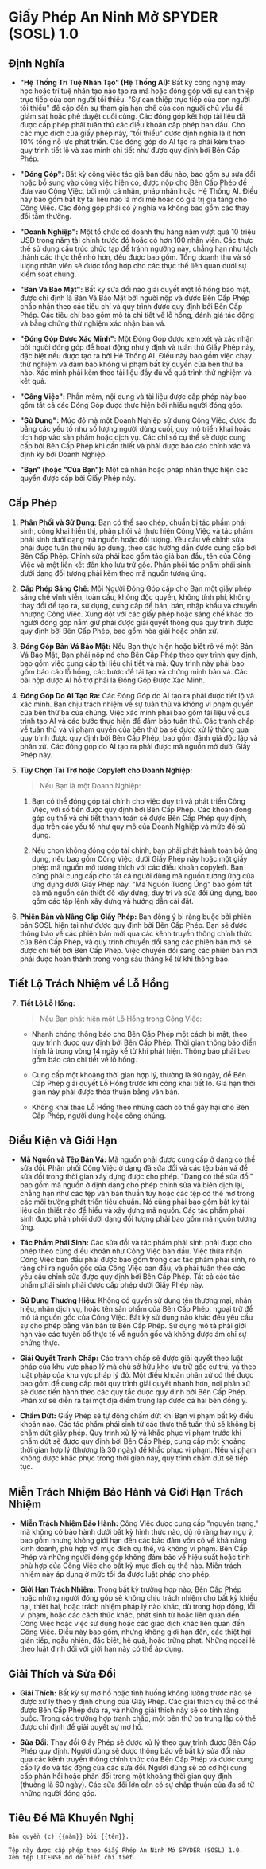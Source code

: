 # Giấy Phép An Ninh Mở SPYDER (SOSL) 1.0

## Định Nghĩa

- **"Hệ Thống Trí Tuệ Nhân Tạo" (Hệ Thống AI):**
    Bất kỳ công nghệ máy học hoặc trí tuệ nhân tạo nào tạo ra mã hoặc đóng góp với sự can thiệp trực tiếp của con người tối thiểu. "Sự can thiệp trực tiếp của con người tối thiểu" đề cập đến sự tham gia hạn chế của con người chủ yếu để giám sát hoặc phê duyệt cuối cùng. Các đóng góp kết hợp tài liệu đã được cấp phép phải tuân thủ các điều khoản cấp phép ban đầu. Cho các mục đích của giấy phép này, "tối thiểu" được định nghĩa là ít hơn 10% tổng nỗ lực phát triển. Các đóng góp do AI tạo ra phải kèm theo quy trình tiết lộ và xác minh chi tiết như được quy định bởi Bên Cấp Phép.

- **"Đóng Góp":**
    Bất kỳ công việc tác giả ban đầu nào, bao gồm sự sửa đổi hoặc bổ sung vào công việc hiện có, được nộp cho Bên Cấp Phép để đưa vào Công Việc, bởi một cá nhân, pháp nhân hoặc Hệ Thống AI. Điều này bao gồm bất kỳ tài liệu nào là mới mẻ hoặc có giá trị gia tăng cho Công Việc. Các đóng góp phải có ý nghĩa và không bao gồm các thay đổi tầm thường.

- **"Doanh Nghiệp":**
    Một tổ chức có doanh thu hàng năm vượt quá 10 triệu USD trong năm tài chính trước đó hoặc có hơn 100 nhân viên. Các thực thể sử dụng cấu trúc phức tạp để tránh ngưỡng này, chẳng hạn như tách thành các thực thể nhỏ hơn, đều được bao gồm. Tổng doanh thu và số lượng nhân viên sẽ được tổng hợp cho các thực thể liên quan dưới sự kiểm soát chung.

- **"Bản Vá Bảo Mật":**
    Bất kỳ sửa đổi nào giải quyết một lỗ hổng bảo mật, được chỉ định là Bản Vá Bảo Mật bởi người nộp và được Bên Cấp Phép chấp nhận theo các tiêu chí và quy trình được quy định bởi Bên Cấp Phép. Các tiêu chí bao gồm mô tả chi tiết về lỗ hổng, đánh giá tác động và bằng chứng thử nghiệm xác nhận bản vá.

- **"Đóng Góp Được Xác Minh":**
    Một Đóng Góp được xem xét và xác nhận bởi người đóng góp để hoạt động như ý định và tuân thủ Giấy Phép này, đặc biệt nếu được tạo ra bởi Hệ Thống AI. Điều này bao gồm việc chạy thử nghiệm và đảm bảo không vi phạm bất kỳ quyền của bên thứ ba nào. Xác minh phải kèm theo tài liệu đầy đủ về quá trình thử nghiệm và kết quả.

- **"Công Việc":**
    Phần mềm, nội dung và tài liệu được cấp phép này bao gồm tất cả các Đóng Góp được thực hiện bởi nhiều người đóng góp.

- **"Sử Dụng":**
    Mức độ mà một Doanh Nghiệp sử dụng Công Việc, được đo bằng các yếu tố như số lượng người dùng cuối, quy mô triển khai hoặc tích hợp vào sản phẩm hoặc dịch vụ. Các chỉ số cụ thể sẽ được cung cấp bởi Bên Cấp Phép khi cần thiết và phải được báo cáo chính xác và định kỳ bởi Doanh Nghiệp.

- **"Bạn" (hoặc "Của Bạn"):**
    Một cá nhân hoặc pháp nhân thực hiện các quyền được cấp bởi Giấy Phép này.

## Cấp Phép

1. **Phân Phối và Sử Dụng:**
    Bạn có thể sao chép, chuẩn bị tác phẩm phái sinh, công khai hiển thị, phân phối và thực hiện Công Việc và tác phẩm phái sinh dưới dạng mã nguồn hoặc đối tượng. Yêu cầu về chỉnh sửa phải được tuân thủ nếu áp dụng, theo các hướng dẫn được cung cấp bởi Bên Cấp Phép. Chỉnh sửa phải bao gồm tác giả ban đầu, tên của Công Việc và một liên kết đến kho lưu trữ gốc. Phân phối tác phẩm phái sinh dưới dạng đối tượng phải kèm theo mã nguồn tương ứng.

2. **Cấp Phép Sáng Chế:**
    Mỗi Người Đóng Góp cấp cho Bạn một giấy phép sáng chế vĩnh viễn, toàn cầu, không độc quyền, không tính phí, không thay đổi để tạo ra, sử dụng, cung cấp để bán, bán, nhập khẩu và chuyển nhượng Công Việc. Xung đột với các giấy phép hoặc sáng chế khác do người đóng góp nắm giữ phải được giải quyết thông qua quy trình được quy định bởi Bên Cấp Phép, bao gồm hòa giải hoặc phân xử.

3. **Đóng Góp Bản Vá Bảo Mật:**
    Nếu Bạn thực hiện hoặc biết rõ về một Bản Vá Bảo Mật, Bạn phải nộp nó cho Bên Cấp Phép theo quy trình quy định, bao gồm việc cung cấp tài liệu chi tiết và mã. Quy trình này phải bao gồm báo cáo lỗ hổng, các bước để tái tạo và chứng minh bản vá. Các bài nộp được AI hỗ trợ phải là Đóng Góp Được Xác Minh.

4. **Đóng Góp Do AI Tạo Ra:**
    Các Đóng Góp do AI tạo ra phải được tiết lộ và xác minh. Bạn chịu trách nhiệm về sự tuân thủ và không vi phạm quyền của bên thứ ba của chúng. Việc xác minh phải bao gồm tài liệu về quá trình tạo AI và các bước thực hiện để đảm bảo tuân thủ. Các tranh chấp về tuân thủ và vi phạm quyền của bên thứ ba sẽ được xử lý thông qua quy trình được quy định bởi Bên Cấp Phép, bao gồm đánh giá độc lập và phân xử. Các đóng góp do AI tạo ra phải được mã nguồn mở dưới Giấy Phép này.

5. **Tùy Chọn Tài Trợ hoặc Copyleft cho Doanh Nghiệp:**
    > Nếu Bạn là một Doanh Nghiệp:

    1. Bạn có thể đóng góp tài chính cho việc duy trì và phát triển Công Việc, với số tiền được quy định bởi Bên Cấp Phép. Các khoản đóng góp cụ thể và chi tiết thanh toán sẽ được Bên Cấp Phép quy định, dựa trên các yếu tố như quy mô của Doanh Nghiệp và mức độ sử dụng.

    2. Nếu chọn không đóng góp tài chính, bạn phải phát hành toàn bộ ứng dụng, nếu bao gồm Công Việc, dưới Giấy Phép này hoặc một giấy phép mã nguồn mở tương thích với các điều khoản copyleft. Bạn cũng phải cung cấp cho tất cả người dùng mã nguồn tương ứng của ứng dụng dưới Giấy Phép này. "Mã Nguồn Tương Ứng" bao gồm tất cả mã nguồn cần thiết để xây dựng, duy trì và sửa đổi ứng dụng, bao gồm các tập lệnh xây dựng và hướng dẫn cài đặt.

6. **Phiên Bản và Nâng Cấp Giấy Phép:**
    Bạn đồng ý bị ràng buộc bởi phiên bản SOSL hiện tại như được quy định bởi Bên Cấp Phép. Bạn sẽ được thông báo về các phiên bản mới qua các kênh truyền thông chính thức của Bên Cấp Phép, và quy trình chuyển đổi sang các phiên bản mới sẽ được chi tiết bởi Bên Cấp Phép. Việc chuyển đổi sang các phiên bản mới phải được hoàn thành trong vòng sáu tháng kể từ khi thông báo.

## Tiết Lộ Trách Nhiệm về Lỗ Hổng

7. **Tiết Lộ Lỗ Hổng:**
    > Nếu Bạn phát hiện một Lỗ Hổng trong Công Việc:

    - Nhanh chóng thông báo cho Bên Cấp Phép một cách bí mật, theo quy trình được quy định bởi Bên Cấp Phép. Thời gian thông báo điển hình là trong vòng 14 ngày kể từ khi phát hiện. Thông báo phải bao gồm báo cáo chi tiết về lỗ hổng.

    - Cung cấp một khoảng thời gian hợp lý, thường là 90 ngày, để Bên Cấp Phép giải quyết Lỗ Hổng trước khi công khai tiết lộ. Gia hạn thời gian này phải được thỏa thuận bằng văn bản.

    - Không khai thác Lỗ Hổng theo những cách có thể gây hại cho Bên Cấp Phép, người dùng hoặc công chúng.

## Điều Kiện và Giới Hạn

- **Mã Nguồn và Tệp Bản Vá:**
    Mã nguồn phải được cung cấp ở dạng có thể sửa đổi. Phân phối Công Việc ở dạng đã sửa đổi và các tệp bản vá để sửa đổi trong thời gian xây dựng được cho phép. "Dạng có thể sửa đổi" bao gồm mã nguồn ở định dạng cho phép chỉnh sửa và biên dịch lại, chẳng hạn như các tệp văn bản thuần túy hoặc các tệp có thể mở trong các môi trường phát triển tiêu chuẩn. Nó cũng phải bao gồm bất kỳ tài liệu cần thiết nào để hiểu và xây dựng mã nguồn. Các tác phẩm phái sinh được phân phối dưới dạng đối tượng phải bao gồm mã nguồn tương ứng.

- **Tác Phẩm Phái Sinh:**
    Các sửa đổi và tác phẩm phái sinh phải được cho phép theo cùng điều khoản như Công Việc ban đầu. Việc thừa nhận Công Việc ban đầu phải được bao gồm trong các tác phẩm phái sinh, rõ ràng chỉ ra nguồn gốc của Công Việc ban đầu, và phải tuân theo các yêu cầu chỉnh sửa được quy định bởi Bên Cấp Phép. Tất cả các tác phẩm phái sinh phải được cấp phép dưới Giấy Phép này.

- **Sử Dụng Thương Hiệu:**
    Không có quyền sử dụng tên thương mại, nhãn hiệu, nhãn dịch vụ, hoặc tên sản phẩm của Bên Cấp Phép, ngoại trừ để mô tả nguồn gốc của Công Việc. Bất kỳ sử dụng nào khác đều yêu cầu sự cho phép bằng văn bản từ Bên Cấp Phép. Sử dụng mô tả phải giới hạn vào các tuyên bố thực tế về nguồn gốc và không được ám chỉ sự chứng thực.

- **Giải Quyết Tranh Chấp:**
    Các tranh chấp sẽ được giải quyết theo luật pháp của khu vực pháp lý mà chủ sở hữu kho lưu trữ gốc cư trú, và theo luật pháp của khu vực pháp lý đó. Một điều khoản phân xử có thể được bao gồm để cung cấp một quy trình giải quyết nhanh hơn, nơi phân xử sẽ được tiến hành theo các quy tắc được quy định bởi Bên Cấp Phép. Phân xử sẽ diễn ra tại một địa điểm trung lập được cả hai bên đồng ý.

- **Chấm Dứt:**
    Giấy Phép sẽ tự động chấm dứt khi Bạn vi phạm bất kỳ điều khoản nào. Các tác phẩm phái sinh từ các thực thể tuân thủ sẽ không bị chấm dứt giấy phép. Quy trình xử lý và khắc phục vi phạm trước khi chấm dứt sẽ được quy định bởi Bên Cấp Phép, cung cấp một khoảng thời gian hợp lý (thường là 30 ngày) để khắc phục vi phạm. Nếu vi phạm không được khắc phục trong thời gian này, quy trình chấm dứt sẽ tiếp tục.

## Miễn Trách Nhiệm Bảo Hành và Giới Hạn Trách Nhiệm

- **Miễn Trách Nhiệm Bảo Hành:**
    Công Việc được cung cấp "nguyên trạng," mà không có bảo hành dưới bất kỳ hình thức nào, dù rõ ràng hay ngụ ý, bao gồm nhưng không giới hạn đến các bảo đảm vốn có về khả năng kinh doanh, phù hợp với mục đích cụ thể, và không vi phạm. Bên Cấp Phép và những người đóng góp không đảm bảo về hiệu suất hoặc tính phù hợp của Công Việc cho bất kỳ mục đích cụ thể nào. Miễn trách nhiệm này áp dụng ở mức tối đa được luật pháp cho phép.

- **Giới Hạn Trách Nhiệm:**
    Trong bất kỳ trường hợp nào, Bên Cấp Phép hoặc những người đóng góp sẽ không chịu trách nhiệm cho bất kỳ khiếu nại, thiệt hại, hoặc trách nhiệm pháp lý nào khác, dù trong hợp đồng, lỗi vi phạm, hoặc các cách thức khác, phát sinh từ hoặc liên quan đến Công Việc hoặc việc sử dụng hoặc các giao dịch khác liên quan đến Công Việc. Điều này bao gồm, nhưng không giới hạn đến, các thiệt hại gián tiếp, ngẫu nhiên, đặc biệt, hệ quả, hoặc trừng phạt. Những ngoại lệ theo luật định đối với giới hạn này có thể áp dụng.

## Giải Thích và Sửa Đổi

- **Giải Thích:**
    Bất kỳ sự mơ hồ hoặc tình huống không lường trước nào sẽ được xử lý theo ý định chung của Giấy Phép. Các giải thích cụ thể có thể được Bên Cấp Phép đưa ra, và những giải thích này sẽ có tính ràng buộc. Trong các trường hợp tranh chấp, một bên thứ ba trung lập có thể được chỉ định để giải quyết sự mơ hồ.

- **Sửa Đổi:**
    Thay đổi Giấy Phép sẽ được xử lý theo quy trình được Bên Cấp Phép quy định. Người dùng sẽ được thông báo về bất kỳ sửa đổi nào qua các kênh truyền thông chính thức của Bên Cấp Phép và được cung cấp lý do và tác động của các sửa đổi. Người dùng sẽ có cơ hội cung cấp phản hồi hoặc phản đối trong một khoảng thời gian quy định (thường là 60 ngày). Các sửa đổi lớn cần có sự chấp thuận của đa số từ những người đóng góp.

## Tiêu Đề Mã Khuyến Nghị

```plaintext
Bản quyền (c) {{năm}} bởi {{tên}}.

Tệp này được cấp phép theo Giấy Phép An Ninh Mở SPYDER (SOSL) 1.0.
Xem tệp LICENSE.md để biết chi tiết.
```